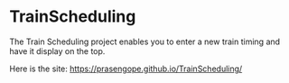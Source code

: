 # TrainScheduling
The Train Scheduling project enables you to enter a new train timing and have it display on the top. 

Here is the site: 
https://prasengope.github.io/TrainScheduling/
